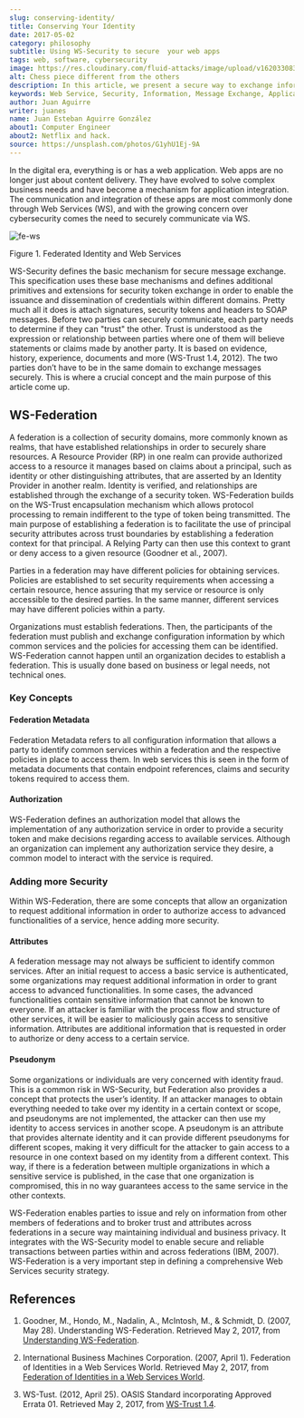 ```yaml
---
slug: conserving-identity/
title: Conserving Your Identity
date: 2017-05-02
category: philosophy
subtitle: Using WS-Security to secure  your web apps
tags: web, software, cybersecurity
image: https://res.cloudinary.com/fluid-attacks/image/upload/v1620330835/blog/conserving-identity/cover_cjoev1.webp
alt: Chess piece different from the others
description: In this article, we present a secure way to exchange information between different web services using the realms of the Web Service Federation (WSF).
keywords: Web Service, Security, Information, Message Exchange, Application, WS Federation, Ethical Hacking, Pentesting
author: Juan Aguirre
writer: juanes
name: Juan Esteban Aguirre González
about1: Computer Engineer
about2: Netflix and hack.
source: https://unsplash.com/photos/G1yhU1Ej-9A
---
```


In the digital era, everything is or has a web application. Web apps are
no longer just about content delivery. They have evolved to solve
complex business needs and have become a mechanism for application
integration. The communication and integration of these apps are most
commonly done through Web Services (WS), and with the growing concern
over cybersecurity comes the need to securely communicate via WS.

<div class="imgblock">

![fe-ws](https://res.cloudinary.com/fluid-attacks/image/upload/v1620330834/blog/conserving-identity/image1_brolpf.webp)

<div class="title">

Figure 1. Federated Identity and Web Services

</div>

</div>

WS-Security defines the basic mechanism for secure message exchange.
This specification uses these base mechanisms and defines additional
primitives and extensions for security token exchange in order to enable
the issuance and dissemination of credentials within different domains.
Pretty much all it does is attach signatures, security tokens and
headers to SOAP messages. Before two parties can securely communicate,
each party needs to determine if they can "trust" the other. Trust is
understood as the expression or relationship between parties where one
of them will believe statements or claims made by another party. It is
based on evidence, history, experience, documents and more (WS-Trust
1.4, 2012). The two parties don’t have to be in the same domain to
exchange messages securely. This is where a crucial concept and the main
purpose of this article come up.

## WS-Federation

A federation is a collection of security domains, more commonly known as
realms, that have established relationships in order to securely share
resources. A Resource Provider (RP) in one realm can provide authorized
access to a resource it manages based on claims about a principal, such
as identity or other distinguishing attributes, that are asserted by an
Identity Provider in another realm. Identity is verified, and
relationships are established through the exchange of a security token.
WS-Federation builds on the WS-Trust encapsulation mechanism which
allows protocol processing to remain indifferent to the type of token
being transmitted. The main purpose of establishing a federation is to
facilitate the use of principal security attributes across trust
boundaries by establishing a federation context for that principal. A
Relying Party can then use this context to grant or deny access to a
given resource (Goodner et al., 2007).

Parties in a federation may have different policies for obtaining
services. Policies are established to set security requirements when
accessing a certain resource, hence assuring that my service or resource
is only accessible to the desired parties. In the same manner, different
services may have different policies within a party.

Organizations must establish federations. Then, the participants of the
federation must publish and exchange configuration information by which
common services and the policies for accessing them can be identified.
WS-Federation cannot happen until an organization decides to establish a
federation. This is usually done based on business or legal needs, not
technical ones.

<div>
<cta-banner
buttontxt="Read more"
link="/solutions/devsecops/"
title="Get started with Fluid Attacks' DevSecOps solution right now"
/>
</div>

### Key Concepts

#### Federation Metadata

Federation Metadata refers to all configuration information that allows
a party to identify common services within a federation and the
respective policies in place to access them. In web services this is
seen in the form of metadata documents that contain endpoint references,
claims and security tokens required to access them.

#### Authorization

WS-Federation defines an authorization model that allows the
implementation of any authorization service in order to provide a
security token and make decisions regarding access to available
services. Although an organization can implement any authorization
service they desire, a common model to interact with the service is
required.

### Adding more Security

Within WS-Federation, there are some concepts that allow an organization
to request additional information in order to authorize access to
advanced functionalities of a service, hence adding more security.

#### Attributes

A federation message may not always be sufficient to identify common
services. After an initial request to access a basic service is
authenticated, some organizations may request additional information in
order to grant access to advanced functionalities. In some cases, the
advanced functionalities contain sensitive information that cannot be
known to everyone. If an attacker is familiar with the process flow and
structure of other services, it will be easier to maliciously gain
access to sensitive information. Attributes are additional information
that is requested in order to authorize or deny access to a certain
service.

#### Pseudonym

Some organizations or individuals are very concerned with identity
fraud. This is a common risk in WS-Security, but Federation also
provides a concept that protects the user’s identity. If an attacker
manages to obtain everything needed to take over my identity in a
certain context or scope, and pseudonyms are not implemented, the
attacker can then use my identity to access services in another scope. A
pseudonym is an attribute that provides alternate identity and it can
provide different pseudonyms for different scopes, making it very
difficult for the attacker to gain access to a resource in one context
based on my identity from a different context. This way, if there is a
federation between multiple organizations in which a sensitive service
is published, in the case that one organization is compromised, this in
no way guarantees access to the same service in the other contexts.

WS-Federation enables parties to issue and rely on information from
other members of federations and to broker trust and attributes across
federations in a secure way maintaining individual and business privacy.
It integrates with the WS-Security model to enable secure and reliable
transactions between parties within and across federations (IBM, 2007).
WS-Federation is a very important step in defining a comprehensive Web
Services security strategy.

## References

1. Goodner, M., Hondo, M., Nadalin, A., McIntosh, M., & Schmidt, D.
    (2007, May 28). Understanding WS-Federation. Retrieved May 2, 2017,
    from [Understanding
    WS-Federation](https://msdn.microsoft.com/en-us/library/bb498017.aspx).

2. International Business Machines Corporation. (2007, April 1).
    Federation of Identities in a Web Services World. Retrieved May 2,
    2017, from [Federation of Identities in a Web Services
    World](https://msdn.microsoft.com/en-us/library/ms951235.aspx).

3. WS-Tust. (2012, April 25). OASIS Standard incorporating Approved
    Errata 01. Retrieved May 2, 2017, from
    [WS-Trust 1.4](http://docs.oasis-open.org/ws-sx/ws-trust/v1.4/ws-trust.html).

